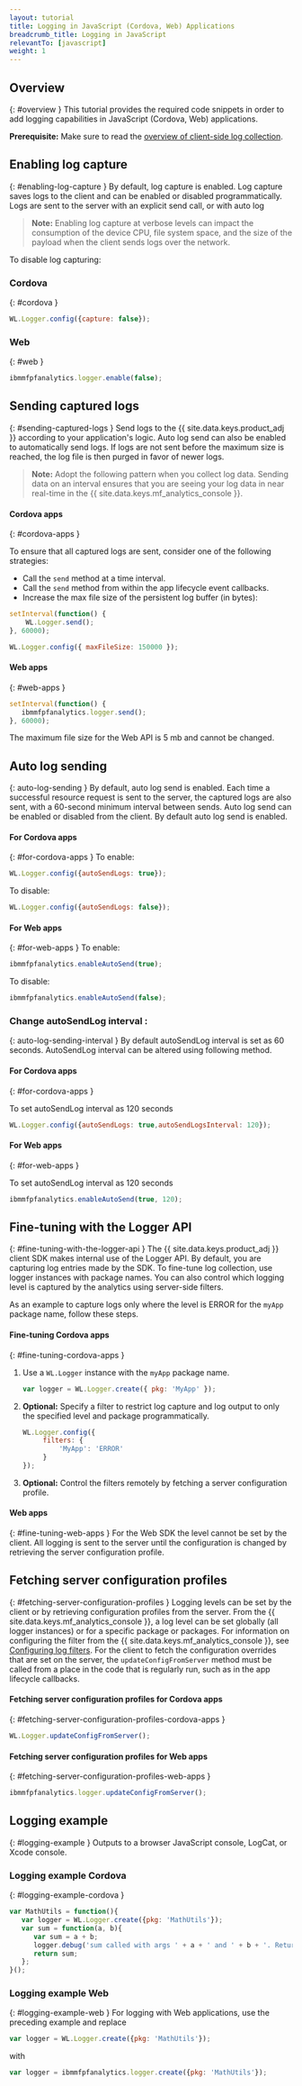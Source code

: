 ```yaml
---
layout: tutorial
title: Logging in JavaScript (Cordova, Web) Applications
breadcrumb_title: Logging in JavaScript
relevantTo: [javascript]
weight: 1
---
```

<!-- NLS_CHARSET=UTF-8 -->
## Overview
{: #overview }
This tutorial provides the required code snippets in order to add logging capabilities in JavaScript (Cordova, Web) applications.

**Prerequisite:** Make sure to read the [overview of client-side log collection](../).

## Enabling log capture
{: #enabling-log-capture }
By default, log capture is enabled. Log capture saves logs to the client and can be enabled or disabled programmatically. Logs are sent to the server with an explicit send call, or with auto log

> **Note:** Enabling log capture at verbose levels can impact the consumption of the device CPU, file system space, and the size of the payload when the client sends logs over the network.

To disable log capturing:

### Cordova
{: #cordova }
```javascript
WL.Logger.config({capture: false});
```

### Web
{: #web }
```javascript
ibmmfpfanalytics.logger.enable(false);
```

## Sending captured logs
{: #sending-captured-logs }
Send logs to the {{ site.data.keys.product_adj }} according to your application's logic. Auto log send can also be enabled to automatically send logs. If logs are not sent before the maximum size is reached, the log file is then purged in favor of newer logs.

> **Note:** Adopt the following pattern when you collect log data. Sending data on an interval ensures that you are seeing your log data in near real-time in the {{ site.data.keys.mf_analytics_console }}.

#### Cordova apps
{: #cordova-apps }

To ensure that all captured logs are sent, consider one of the following strategies:

* Call the `send` method at a time interval.
* Call the `send` method from within the app lifecycle event callbacks.
* Increase the max file size of the persistent log buffer (in bytes):
```javascript
setInterval(function() {
    WL.Logger.send();
}, 60000);
```

```javascript
WL.Logger.config({ maxFileSize: 150000 });
```

#### Web apps
{: #web-apps }

```javascript
setInterval(function() {
   ibmmfpfanalytics.logger.send();
}, 60000);
```

The maximum file size for the Web API is 5 mb and cannot be changed.

## Auto log sending
{: auto-log-sending }
By default, auto log send is enabled. Each time a successful resource request is sent to the server, the captured logs are also sent, with a 60-second minimum interval between sends. Auto log send can be enabled or disabled from the client. By default auto log send is enabled.

#### For Cordova apps
{: #for-cordova-apps }
To enable:

```javascript
WL.Logger.config({autoSendLogs: true});
```

To disable:

```javascript
WL.Logger.config({autoSendLogs: false});
```

#### For Web apps
{: #for-web-apps }
To enable:

```javascript
ibmmfpfanalytics.enableAutoSend(true);
```

To disable:

```javascript
ibmmfpfanalytics.enableAutoSend(false);
```

### Change autoSendLog interval :
{: auto-log-sending-interval }
By default autoSendLog interval is set as 60 seconds. AutoSendLog interval can be altered using following method.

#### For Cordova apps
{: #for-cordova-apps }

To set autoSendLog interval as 120 seconds
```javascript
WL.Logger.config({autoSendLogs: true,autoSendLogsInterval: 120});
```

#### For Web apps
{: #for-web-apps }

To set autoSendLog interval as 120 seconds
```javascript
ibmmfpfanalytics.enableAutoSend(true, 120);
```

## Fine-tuning with the Logger API
{: #fine-tuning-with-the-logger-api }
The {{ site.data.keys.product_adj }} client SDK makes internal use of the Logger API. By default, you are capturing log entries made by the SDK. To fine-tune log collection, use logger instances with package names. You can also control which logging level is captured by the analytics using server-side filters.

As an example to capture logs only where the level is ERROR for the `myApp` package name, follow these steps.

#### Fine-tuning Cordova apps
{: #fine-tuning-cordova-apps }
1. Use a `WL.Logger` instance with the `myApp` package name.

   ```javascript
   var logger = WL.Logger.create({ pkg: 'MyApp' });
   ```

2. **Optional:** Specify a filter to restrict log capture and log output to only the specified level and package programmatically.

   ```javascript
   WL.Logger.config({
        filters: {
            'MyApp': 'ERROR'
        }
   });
   ```

3. **Optional:** Control the filters remotely by fetching a server configuration profile.

#### Web apps
{: #fine-tuning-web-apps }
For the Web SDK the level cannot be set by the client. All logging is sent to the server until the configuration is changed by retrieving the server configuration profile.

## Fetching server configuration profiles
{: #fetching-server-configuration-profiles }
Logging levels can be set by the client or by retrieving configuration profiles from the server. From the {{ site.data.keys.mf_analytics_console }}, a log level can be set globally (all logger instances) or for a specific package or packages. For information on configuring the filter from the {{ site.data.keys.mf_analytics_console }}, see [Configuring log filters](../../../analytics/console/log-filters/).  For the client to fetch the configuration overrides that are set on the server, the `updateConfigFromServer` method must be called from a place in the code that is regularly run, such as in the app lifecycle callbacks.

#### Fetching server configuration profiles for Cordova apps
{: #fetching-server-configuration-profiles-cordova-apps }

```javascript
WL.Logger.updateConfigFromServer();
```

#### Fetching server configuration profiles for Web apps
{: #fetching-server-configuration-profiles-web-apps }

```javascript
ibmmfpfanalytics.logger.updateConfigFromServer();
```

## Logging example
{: #logging-example }
Outputs to a browser JavaScript console, LogCat, or Xcode console.

### Logging example Cordova
{: #logging-example-cordova }

```javascript
var MathUtils = function(){
   var logger = WL.Logger.create({pkg: 'MathUtils'});
   var sum = function(a, b){
      var sum = a + b;
      logger.debug('sum called with args ' + a + ' and ' + b + '. Returning ' + sum);
      return sum;
   };
}();
```

### Logging example Web
{: #logging-example-web }
For logging with Web applications, use the preceding example and replace

```javascript
var logger = WL.Logger.create({pkg: 'MathUtils'});
```

with

```javascript
var logger = ibmmfpfanalytics.logger.create({pkg: 'MathUtils'});
```
